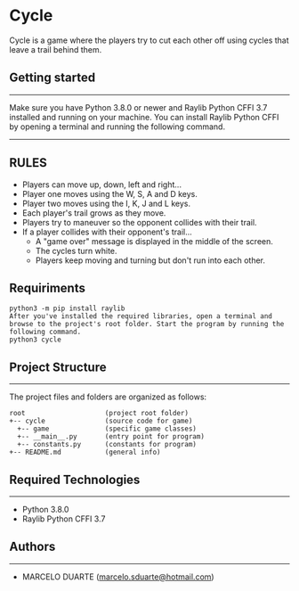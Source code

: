 # Cycle
Cycle is a game where the players try to cut each other off using cycles that leave a trail behind them. 

## Getting started
---
Make sure you have Python 3.8.0 or newer and Raylib Python CFFI 3.7 installed and running on your machine. 
You can install Raylib Python CFFI by opening a terminal and running the following command.

---
## RULES

* Players can move up, down, left and right...
* Player one moves using the W, S, A and D keys.
* Player two moves using the I, K, J and L keys.
* Each player's trail grows as they move.
* Players try to maneuver so the opponent collides with their trail.
* If a player collides with their opponent's trail...
  * A "game over" message is displayed in the middle of the screen.
  * The cycles turn white.
  * Players keep moving and turning but don't run into each other.

## Requiriments
```
python3 -m pip install raylib
After you've installed the required libraries, open a terminal and browse to the project's root folder. Start the program by running the following command.
python3 cycle
```
## Project Structure
---
The project files and folders are organized as follows:
```
root                    (project root folder)
+-- cycle               (source code for game)
  +-- game              (specific game classes)
  +-- __main__.py       (entry point for program)
  +-- constants.py      (constants for program)
+-- README.md           (general info)
```

## Required Technologies
---
* Python 3.8.0
* Raylib Python CFFI 3.7


## Authors
---
* MARCELO DUARTE (marcelo.sduarte@hotmail.com)
